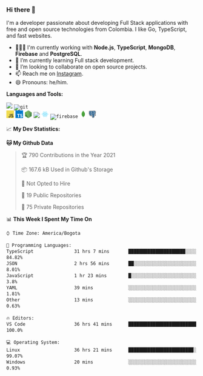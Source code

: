 ### Hi there 👋

I'm a developer passionate about developing Full Stack applications with free and open source technologies from Colombia. I like Go, TypeScript, and fast websites.

- 👨🏽‍💻 I'm currently working with **Node.js**, **TypeScript**, **MongoDB**, **Firebase** and **PostgreSQL**.
- 🌱 I’m currently learning Full stack development.
- 🚀 I’m looking to collaborate on open source projects.
- 📫   Reach me on [Instagram](https://instagram.com/nexckycort).
- 😄  Pronouns: he/him.

**Languages and Tools:**  

<code><img height="20"  src="https://upload.wikimedia.org/wikipedia/commons/2/2d/Visual_Studio_Code_1.18_icon.svg"></code>
<code><img src="https://www.vectorlogo.zone/logos/git-scm/git-scm-icon.svg" alt="git" height="20"/> </code>
<code><img height="20" src="https://raw.githubusercontent.com/github/explore/80688e429a7d4ef2fca1e82350fe8e3517d3494d/topics/javascript/javascript.png"></code>
<code><img height="20" src="https://raw.githubusercontent.com/github/explore/80688e429a7d4ef2fca1e82350fe8e3517d3494d/topics/typescript/typescript.png"></code>
<code><img height="20" src="https://raw.githubusercontent.com/github/explore/80688e429a7d4ef2fca1e82350fe8e3517d3494d/topics/nodejs/nodejs.png"></code>
<code><img height="20" src="https://deno.land/logo.svg"></code>
<code><img height="20" src="https://raw.githubusercontent.com/github/explore/80688e429a7d4ef2fca1e82350fe8e3517d3494d/topics/react/react.png"></code>
<code><img src="https://www.vectorlogo.zone/logos/firebase/firebase-icon.svg" alt="firebase"  height="20"/></code>
<code><img src="https://raw.githubusercontent.com/devicons/devicon/master/icons/mongodb/mongodb-original.svg"  height="20"/></code>
<code><img src="https://raw.githubusercontent.com/devicons/devicon/master/icons/postgresql/postgresql-original.svg" height="20"/></code>

<!-- Stats -->
📈 **My Dev Statistics:**  

<!-- waka time stats-->

<!--START_SECTION:waka-->
**🐱 My Github Data** 

> 🏆 790 Contributions in the Year 2021
 > 
> 📦 167.6 kB Used in Github's Storage 
 > 
> 🚫 Not Opted to Hire
 > 
> 📜 19 Public Repositories 
 > 
> 🔑 75 Private Repositories  
 > 
📊 **This Week I Spent My Time On** 

```text
⌚︎ Time Zone: America/Bogota

💬 Programming Languages: 
TypeScript               31 hrs 7 mins       █████████████████████░░░░   84.82% 
JSON                     2 hrs 56 mins       ██░░░░░░░░░░░░░░░░░░░░░░░   8.01% 
JavaScript               1 hr 23 mins        █░░░░░░░░░░░░░░░░░░░░░░░░   3.8% 
YAML                     39 mins             ░░░░░░░░░░░░░░░░░░░░░░░░░   1.81% 
Other                    13 mins             ░░░░░░░░░░░░░░░░░░░░░░░░░   0.63%

🔥 Editors: 
VS Code                  36 hrs 41 mins      █████████████████████████   100.0%

💻 Operating System: 
Linux                    36 hrs 21 mins      ████████████████████████░   99.07% 
Windows                  20 mins             ░░░░░░░░░░░░░░░░░░░░░░░░░   0.93%

```


<!--END_SECTION:waka-->
